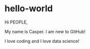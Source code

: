 # hello-world

Hi PEOPLE,

My name is Casper. I am new to GitHub!

I love coding and I love data science!
